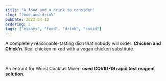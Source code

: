 ```yaml
---
title: "A food and a drink to consider"
slug: "food-and-drink"
pubDate: 2022-04-12
ordering: 2
tags: ["essays", "food", "drink", "covid"]
---
```


<span class="small-caps">A completely reasonable-tasting dish</span> that nobody will order: **Chicken and Chick’n**. Real chicken mixed with a vegan chicken substitute.

<br />

An entrant for Worst Cocktail Mixer: **used COVID-19 rapid test reagent solution**.